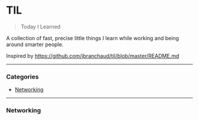 # TIL

> Today I Learned

A collection of fast, precise little things I learn while working and being around smarter people.  

Inspired by https://github.com/jbranchaud/til/blob/master/README.md

---

### Categories

* [Networking](#networking)

---

### Networking
